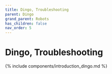 ```yaml
---
title: Dingo, Troubleshooting
parent: Dingo
grand_parent: Robots
has_children: false
nav_order: 5
---
```


# Dingo, Troubleshooting

{% include components/introduction_dingo.md %}

<!-- TODO -->
